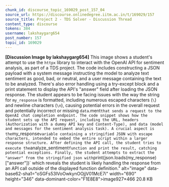 ```yaml
---
chunk_id: discourse_topic_169029_post_157_04
source_url: https://discourse.onlinedegree.iitm.ac.in/t/169029/157
source_title: Project 2 - TDS Solver - Discussion Thread
content_type: discourse
tokens: 384
username: lakshaygarg654
post_number: 157
topic_id: 169029
---
```


**[Discussion Image by lakshaygarg654]** This image shows a student's attempt to use the `httpx` library to interact with the OpenAI API for sentiment analysis, as part of a TDS project. The code includes constructing a JSON payload with a system message instructing the model to analyze text sentiment as good, bad, or neutral, and a user message containing the text to be analyzed. There's also error handling using a try-except block and a print statement to display the API's "answer" field after loading the JSON response. The student appears to be facing issues with the way the string for `my_response` is formatted, including numerous escaped characters (`\`) and newline characters (`\n`), causing potential errors in the overall request and potentially incorrect or missing `data`.ment` that sends a request to the OpenAI chat completion endpoint. The code snippet shows how the student sets up the API request, including the URL, headers (Authorization with a dummy API key and Content-Type), and data (model and messages for the sentiment analysis task). A crucial aspect is the `my_response` variable containing a stringified JSON with escape characters, intended to embed the entire script within a larger response structure. After defining the API call, the student tries to execute the `analyze_sentiment` function and print the result, catching potential exceptions. Finally, the student attempts to extract the "answer" from the stringified json with `print(json.loads(my_response) ["answer"])` which reveals the student is likely handling the response from an API call outside of the displayed function definition." alt="image" data-base62-sha1="oSGFs53lVoOwkynOOjjV01McE7i" width="690" height="346" data-dominant-color="F1E8E8">image927×466 20.8 KB
